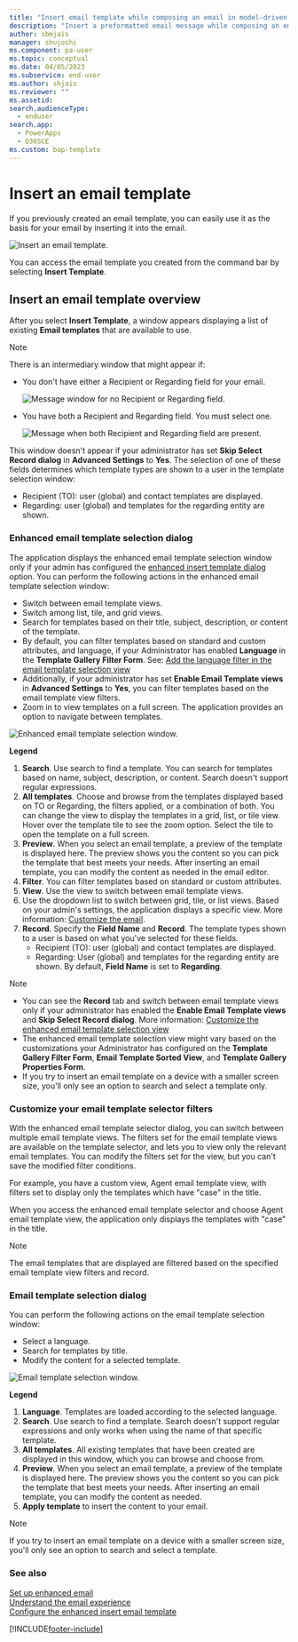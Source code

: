 ```yaml
---
title: "Insert email template while composing an email in model-driven apps | MicrosoftDocs"
description: "Insert a preformatted email message while composing an email."
author: sbmjais
manager: shujoshi
ms.component: pa-user
ms.topic: conceptual
ms.date: 04/05/2023
ms.subservice: end-user
ms.author: shjais
ms.reviewer: ""
ms.assetid: 
search.audienceType: 
  - enduser
search.app: 
  - PowerApps
  - D365CE
ms.custom: bap-template
---
```


# Insert an email template

If you previously created an email template, you can easily use it as the basis for your email by inserting it into the email.

![Insert an email template.](media\email-how-to-insert-an-email-template-1a.png "How to insert an email template")

You can access the email template you created from the command bar by selecting **Insert Template**. 

## Insert an email template overview  

After you select **Insert Template**, a window appears displaying a list of existing **Email templates** that are available to use.

> [!Note]
> There is an intermediary window that might appear if:
> - You don't have either a Recipient or Regarding field for your email.
>
>   ![Message window for no Recipient or Regarding field.](media\email-template-recipient.png "Message when missing Recipient or Regarding field")
>
> - You have both a Recipient and Regarding field. You must select one.
>
>   ![Message when both Recipient and Regarding field are present.](media\email-template-select-record.png "Message when both Recipient and Regarding fields are present")
>
> This window doesn't appear if your administrator has set **Skip Select Record dialog** in **Advanced Settings** to **Yes**. The selection of one of these fields determines which template types are shown to a user in the template selection window:
> - Recipient (TO): user (global) and contact templates are displayed.
> - Regarding: user (global) and templates for the regarding entity are shown.

### Enhanced email template selection dialog

The application displays the enhanced email template selection window only if your admin has configured the [enhanced insert template dialog](customize-insert-email-template.md) option. You can perform the following actions in the enhanced email template selection window:

 - Switch between email template views.
 - Switch among list, tile, and grid views.
 - Search for templates based on their title, subject, description, or content of the template. 
 - By default, you can filter templates based on standard and custom attributes, and language, if your Administrator has enabled **Language** in the **Template Gallery Filter Form**. See: [Add the language filter in the email template selection view](/dynamics365/customer-service/customer-service-hub-user-guide-email-font-admin#add-the-language-filter-in-the-email-template-selection-view) 
 - Additionally, if your administrator has set **Enable Email Template views** in **Advanced Settings** to **Yes**, you can filter templates based on the email template view filters. 
 - Zoom in to view templates on a full screen. The application provides an option to navigate between templates.
 
![Enhanced email template selection window.](media\enh-email-selection-dialog.png "New Email template selection window")

**Legend**
  
1. **Search**. Use search to find a template. You can search for templates based on name, subject, description, or content. Search doesn't support regular expressions.
2. **All templates**. Choose and browse from the templates displayed based on TO or Regarding, the filters applied, or a combination of both. You can change the view to display the templates in a grid, list, or tile view. Hover over the template tile to see the zoom option. Select the tile to open the template on a full screen.
3. **Preview**. When you select an email template, a preview of the template is displayed here. The preview shows you the content so you can pick the template that best meets your needs. After inserting an email template, you can modify the content as needed in the email editor.
4. **Filter**. You can filter templates based on standard or custom attributes.
5. **View**. Use the view to switch between email template views. 
1. Use the dropdown list to switch between grid, tile, or list views. Based on your admin's settings, the application displays a specific view. More information: [Customize the email](/dynamics365/customer-service/customer-service-hub-user-guide-email-font-admin#configure-the-default-email-template-selection-view).
1. **Record**. Specify the **Field Name** and **Record**. The template types shown to a user is based on what you've selected for these fields.
     - Recipient (TO): user (global) and contact templates are displayed.
     - Regarding: User (global) and templates for the regarding entity are shown. By default, **Field Name** is set to **Regarding**.
 
> [!Note] 
> - You can see the **Record** tab and switch between email template views only if your administrator has enabled the **Enable Email Template views** and **Skip Select Record dialog**. More information: [Customize the enhanced email template selection view](/dynamics365/customer-service/customer-service-hub-user-guide-email-font-admin#customize-the-enhanced-email-template-selection-view)
> - The enhanced email template selection view might vary based on the customizations your Administrator has configured on the **Template Gallery Filter Form**, **Email Template Sorted View**, and **Template Gallery Properties Form**.
> - If you try to insert an email template on a device with a smaller screen size, you'll only see an option to search and select a template only.

### Customize your email template selector filters

With the enhanced email template selector dialog, you can switch between multiple email template views. The filters set for the email template views are available on the template selector, and lets you to view only the relevant email templates. You can modify the filters set for the view, but you can't save the modified filter conditions.

For example, you have a custom view, Agent email template view, with filters set to display only the templates which have "case" in the title.

When you access the enhanced email template selector and choose Agent email template view, the application only displays the templates with "case" in the title.

> [!Note]
> The email templates that are displayed are filtered based on the specified email template view filters and record. 

### Email template selection dialog

You can perform the following actions on the email template selection window:

- Select a language.
- Search for templates by title.
- Modify the content for a selected template.

![Email template selection window.](media\email-how-to-insert-an-email-template-1b.png "Email template selection window")

**Legend**

1. **Language**. Templates are loaded according to the selected language.
2. **Search**. Use search to find a template. Search doesn't support regular expressions and only works when using the name of that specific template.  
3. **All templates**. All existing templates that have been created are displayed in this window, which you can browse and choose from.
4. **Preview**. When you select an email template, a preview of the template is displayed here. The preview shows you the content so you can pick the template that best meets your needs. After inserting an email template, you can modify the content as needed.
5. **Apply template** to insert the content to your email.

> [!Note] 
> If you try to insert an email template on a device with a smaller screen size, you'll only see an option to search and select a template.

### See also

[Set up enhanced email](/power-platform/admin/system-settings-dialog-box-email-tab)<br>
[Understand the email experience](view-create-email.md)                                                    
[Configure the enhanced insert email template](customize-insert-email-template.md)

[!INCLUDE[footer-include](../includes/footer-banner.md)]
